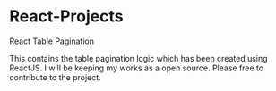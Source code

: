 # React-Projects
React Table Pagination

This contains the table pagination logic which has been created using ReactJS.
I will be keeping my works as a open source.
Please free to contribute to the project.
